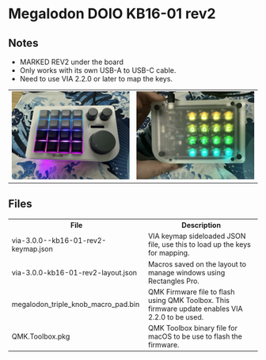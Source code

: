 # Megalodon DOIO KB16-01 rev2

## Notes

- MARKED REV2 under the board
- Only works with its own USB-A to USB-C cable.
- Need to use VIA 2.2.0 or later to map the keys.

<table>
  <tr>
  <td>
    <img src="./front.jpeg" />
  </td>
  <td>
    <img src="./back.jpeg" />
  </td>
  </tr>
</table>

## Files

<table>
  <tr>
  <th>File</th>
  <th>Description</th>
  </tr>
  <tr>
  <td>
    via-3.0.0--kb16-01-rev2-keymap.json
  </td>
  <td>
    VIA keymap sideloaded JSON file, use this to load up the keys for mapping.
  </td>
  </tr>
  <tr>
  <td>
    via-3.0.0-kb16-01-rev2-layout.json
  </td>
  <td>
    Macros saved on the layout to manage windows using Rectangles Pro.
  </td>
  </tr>
  <tr>
  <td>
    megalodon_triple_knob_macro_pad.bin
  </td>
  <td>
    QMK Firmware file to flash using QMK Toolbox. This firmware update enables VIA 2.2.0 to be used.
  </td>
  </tr>
  <tr>
  <td>
    QMK.Toolbox.pkg
  </td>
  <td>
    QMK Toolbox binary file for macOS to be use to flash the firmware.
  </td>
  </tr>
</table>
